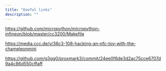 ```yaml
---
title: "Useful links"
description: ""
---
```

https://github.com/micropython/micropython-infineon/blob/master/cc3200/Makefile

https://media.ccc.de/v/36c3-108-hacking-an-nfc-toy-with-the-chameleonmini

https://github.com/g3gg0/proxmark3/commit/24ee0f8de3d2ac75cce6707d9a4c86d550cffaff